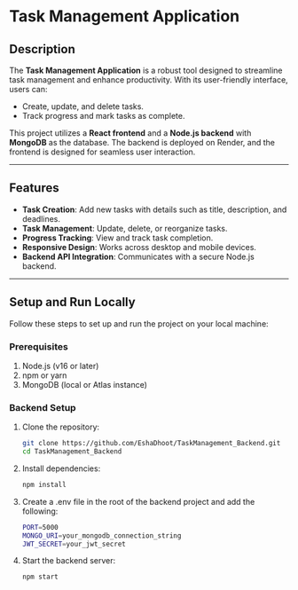 # Task Management Application

## Description
The **Task Management Application** is a robust tool designed to streamline task management and enhance productivity. With its user-friendly interface, users can:

- Create, update, and delete tasks.
- Track progress and mark tasks as complete.

This project utilizes a **React frontend** and a **Node.js backend** with **MongoDB** as the database. The backend is deployed on Render, and the frontend is designed for seamless user interaction.

---

## Features
- **Task Creation**: Add new tasks with details such as title, description, and deadlines.
- **Task Management**: Update, delete, or reorganize tasks.
- **Progress Tracking**: View and track task completion.
- **Responsive Design**: Works across desktop and mobile devices.
- **Backend API Integration**: Communicates with a secure Node.js backend.

---

## Setup and Run Locally

Follow these steps to set up and run the project on your local machine:

### Prerequisites
1. Node.js (v16 or later)
2. npm or yarn
3. MongoDB (local or Atlas instance)

### Backend Setup
1. Clone the repository:
   ```bash
   git clone https://github.com/EshaDhoot/TaskManagement_Backend.git
   cd TaskManagement_Backend

2. Install dependencies:
   ```bash
   npm install

3. Create a .env file in the root of the backend project and add the following:
    ```bash
    PORT=5000
    MONGO_URI=your_mongodb_connection_string
    JWT_SECRET=your_jwt_secret

4. Start the backend server:
    ```bash
    npm start

